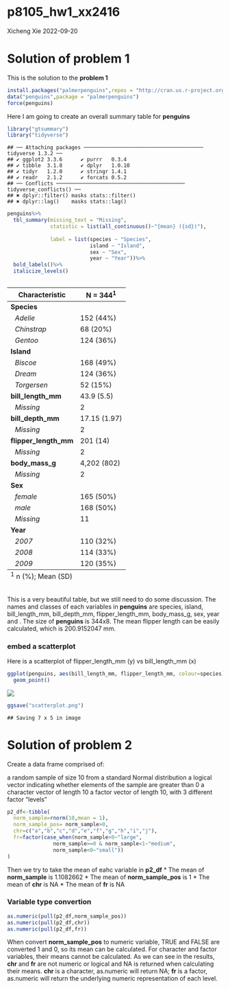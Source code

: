 p8105_hw1_xx2416
================
Xicheng Xie
2022-09-20

# Solution of problem 1

This is the solution to the **problem 1**

``` r
install.packages("palmerpenguins",repos = "http://cran.us.r-project.org")
data("penguins",package = "palmerpenguins")
force(penguins)
```

Here I am going to create an overall summary table for **penguins**

``` r
library("gtsummary")
library("tidyverse")
```

    ## ── Attaching packages ─────────────────────────────────────── tidyverse 1.3.2 ──
    ## ✔ ggplot2 3.3.6      ✔ purrr   0.3.4 
    ## ✔ tibble  3.1.8      ✔ dplyr   1.0.10
    ## ✔ tidyr   1.2.0      ✔ stringr 1.4.1 
    ## ✔ readr   2.1.2      ✔ forcats 0.5.2 
    ## ── Conflicts ────────────────────────────────────────── tidyverse_conflicts() ──
    ## ✖ dplyr::filter() masks stats::filter()
    ## ✖ dplyr::lag()    masks stats::lag()

``` r
penguins%>%
  tbl_summary(missing_text = "Missing",
              statistic = list(all_continuous()~"{mean} ({sd})"),
              
              label = list(species ~ "Species",
                           island ~ "Island",
                           sex ~ "Sex",
                           year ~ "Year"))%>%
  bold_labels()%>%
  italicize_levels()
```

<div id="priibiczmh" style="overflow-x:auto;overflow-y:auto;width:auto;height:auto;">
<style>html {
  font-family: -apple-system, BlinkMacSystemFont, 'Segoe UI', Roboto, Oxygen, Ubuntu, Cantarell, 'Helvetica Neue', 'Fira Sans', 'Droid Sans', Arial, sans-serif;
}

#priibiczmh .gt_table {
  display: table;
  border-collapse: collapse;
  margin-left: auto;
  margin-right: auto;
  color: #333333;
  font-size: 16px;
  font-weight: normal;
  font-style: normal;
  background-color: #FFFFFF;
  width: auto;
  border-top-style: solid;
  border-top-width: 2px;
  border-top-color: #A8A8A8;
  border-right-style: none;
  border-right-width: 2px;
  border-right-color: #D3D3D3;
  border-bottom-style: solid;
  border-bottom-width: 2px;
  border-bottom-color: #A8A8A8;
  border-left-style: none;
  border-left-width: 2px;
  border-left-color: #D3D3D3;
}

#priibiczmh .gt_heading {
  background-color: #FFFFFF;
  text-align: center;
  border-bottom-color: #FFFFFF;
  border-left-style: none;
  border-left-width: 1px;
  border-left-color: #D3D3D3;
  border-right-style: none;
  border-right-width: 1px;
  border-right-color: #D3D3D3;
}

#priibiczmh .gt_title {
  color: #333333;
  font-size: 125%;
  font-weight: initial;
  padding-top: 4px;
  padding-bottom: 4px;
  padding-left: 5px;
  padding-right: 5px;
  border-bottom-color: #FFFFFF;
  border-bottom-width: 0;
}

#priibiczmh .gt_subtitle {
  color: #333333;
  font-size: 85%;
  font-weight: initial;
  padding-top: 0;
  padding-bottom: 6px;
  padding-left: 5px;
  padding-right: 5px;
  border-top-color: #FFFFFF;
  border-top-width: 0;
}

#priibiczmh .gt_bottom_border {
  border-bottom-style: solid;
  border-bottom-width: 2px;
  border-bottom-color: #D3D3D3;
}

#priibiczmh .gt_col_headings {
  border-top-style: solid;
  border-top-width: 2px;
  border-top-color: #D3D3D3;
  border-bottom-style: solid;
  border-bottom-width: 2px;
  border-bottom-color: #D3D3D3;
  border-left-style: none;
  border-left-width: 1px;
  border-left-color: #D3D3D3;
  border-right-style: none;
  border-right-width: 1px;
  border-right-color: #D3D3D3;
}

#priibiczmh .gt_col_heading {
  color: #333333;
  background-color: #FFFFFF;
  font-size: 100%;
  font-weight: normal;
  text-transform: inherit;
  border-left-style: none;
  border-left-width: 1px;
  border-left-color: #D3D3D3;
  border-right-style: none;
  border-right-width: 1px;
  border-right-color: #D3D3D3;
  vertical-align: bottom;
  padding-top: 5px;
  padding-bottom: 6px;
  padding-left: 5px;
  padding-right: 5px;
  overflow-x: hidden;
}

#priibiczmh .gt_column_spanner_outer {
  color: #333333;
  background-color: #FFFFFF;
  font-size: 100%;
  font-weight: normal;
  text-transform: inherit;
  padding-top: 0;
  padding-bottom: 0;
  padding-left: 4px;
  padding-right: 4px;
}

#priibiczmh .gt_column_spanner_outer:first-child {
  padding-left: 0;
}

#priibiczmh .gt_column_spanner_outer:last-child {
  padding-right: 0;
}

#priibiczmh .gt_column_spanner {
  border-bottom-style: solid;
  border-bottom-width: 2px;
  border-bottom-color: #D3D3D3;
  vertical-align: bottom;
  padding-top: 5px;
  padding-bottom: 5px;
  overflow-x: hidden;
  display: inline-block;
  width: 100%;
}

#priibiczmh .gt_group_heading {
  padding-top: 8px;
  padding-bottom: 8px;
  padding-left: 5px;
  padding-right: 5px;
  color: #333333;
  background-color: #FFFFFF;
  font-size: 100%;
  font-weight: initial;
  text-transform: inherit;
  border-top-style: solid;
  border-top-width: 2px;
  border-top-color: #D3D3D3;
  border-bottom-style: solid;
  border-bottom-width: 2px;
  border-bottom-color: #D3D3D3;
  border-left-style: none;
  border-left-width: 1px;
  border-left-color: #D3D3D3;
  border-right-style: none;
  border-right-width: 1px;
  border-right-color: #D3D3D3;
  vertical-align: middle;
}

#priibiczmh .gt_empty_group_heading {
  padding: 0.5px;
  color: #333333;
  background-color: #FFFFFF;
  font-size: 100%;
  font-weight: initial;
  border-top-style: solid;
  border-top-width: 2px;
  border-top-color: #D3D3D3;
  border-bottom-style: solid;
  border-bottom-width: 2px;
  border-bottom-color: #D3D3D3;
  vertical-align: middle;
}

#priibiczmh .gt_from_md > :first-child {
  margin-top: 0;
}

#priibiczmh .gt_from_md > :last-child {
  margin-bottom: 0;
}

#priibiczmh .gt_row {
  padding-top: 8px;
  padding-bottom: 8px;
  padding-left: 5px;
  padding-right: 5px;
  margin: 10px;
  border-top-style: solid;
  border-top-width: 1px;
  border-top-color: #D3D3D3;
  border-left-style: none;
  border-left-width: 1px;
  border-left-color: #D3D3D3;
  border-right-style: none;
  border-right-width: 1px;
  border-right-color: #D3D3D3;
  vertical-align: middle;
  overflow-x: hidden;
}

#priibiczmh .gt_stub {
  color: #333333;
  background-color: #FFFFFF;
  font-size: 100%;
  font-weight: initial;
  text-transform: inherit;
  border-right-style: solid;
  border-right-width: 2px;
  border-right-color: #D3D3D3;
  padding-left: 5px;
  padding-right: 5px;
}

#priibiczmh .gt_stub_row_group {
  color: #333333;
  background-color: #FFFFFF;
  font-size: 100%;
  font-weight: initial;
  text-transform: inherit;
  border-right-style: solid;
  border-right-width: 2px;
  border-right-color: #D3D3D3;
  padding-left: 5px;
  padding-right: 5px;
  vertical-align: top;
}

#priibiczmh .gt_row_group_first td {
  border-top-width: 2px;
}

#priibiczmh .gt_summary_row {
  color: #333333;
  background-color: #FFFFFF;
  text-transform: inherit;
  padding-top: 8px;
  padding-bottom: 8px;
  padding-left: 5px;
  padding-right: 5px;
}

#priibiczmh .gt_first_summary_row {
  border-top-style: solid;
  border-top-color: #D3D3D3;
}

#priibiczmh .gt_first_summary_row.thick {
  border-top-width: 2px;
}

#priibiczmh .gt_last_summary_row {
  padding-top: 8px;
  padding-bottom: 8px;
  padding-left: 5px;
  padding-right: 5px;
  border-bottom-style: solid;
  border-bottom-width: 2px;
  border-bottom-color: #D3D3D3;
}

#priibiczmh .gt_grand_summary_row {
  color: #333333;
  background-color: #FFFFFF;
  text-transform: inherit;
  padding-top: 8px;
  padding-bottom: 8px;
  padding-left: 5px;
  padding-right: 5px;
}

#priibiczmh .gt_first_grand_summary_row {
  padding-top: 8px;
  padding-bottom: 8px;
  padding-left: 5px;
  padding-right: 5px;
  border-top-style: double;
  border-top-width: 6px;
  border-top-color: #D3D3D3;
}

#priibiczmh .gt_striped {
  background-color: rgba(128, 128, 128, 0.05);
}

#priibiczmh .gt_table_body {
  border-top-style: solid;
  border-top-width: 2px;
  border-top-color: #D3D3D3;
  border-bottom-style: solid;
  border-bottom-width: 2px;
  border-bottom-color: #D3D3D3;
}

#priibiczmh .gt_footnotes {
  color: #333333;
  background-color: #FFFFFF;
  border-bottom-style: none;
  border-bottom-width: 2px;
  border-bottom-color: #D3D3D3;
  border-left-style: none;
  border-left-width: 2px;
  border-left-color: #D3D3D3;
  border-right-style: none;
  border-right-width: 2px;
  border-right-color: #D3D3D3;
}

#priibiczmh .gt_footnote {
  margin: 0px;
  font-size: 90%;
  padding-left: 4px;
  padding-right: 4px;
  padding-left: 5px;
  padding-right: 5px;
}

#priibiczmh .gt_sourcenotes {
  color: #333333;
  background-color: #FFFFFF;
  border-bottom-style: none;
  border-bottom-width: 2px;
  border-bottom-color: #D3D3D3;
  border-left-style: none;
  border-left-width: 2px;
  border-left-color: #D3D3D3;
  border-right-style: none;
  border-right-width: 2px;
  border-right-color: #D3D3D3;
}

#priibiczmh .gt_sourcenote {
  font-size: 90%;
  padding-top: 4px;
  padding-bottom: 4px;
  padding-left: 5px;
  padding-right: 5px;
}

#priibiczmh .gt_left {
  text-align: left;
}

#priibiczmh .gt_center {
  text-align: center;
}

#priibiczmh .gt_right {
  text-align: right;
  font-variant-numeric: tabular-nums;
}

#priibiczmh .gt_font_normal {
  font-weight: normal;
}

#priibiczmh .gt_font_bold {
  font-weight: bold;
}

#priibiczmh .gt_font_italic {
  font-style: italic;
}

#priibiczmh .gt_super {
  font-size: 65%;
}

#priibiczmh .gt_footnote_marks {
  font-style: italic;
  font-weight: normal;
  font-size: 75%;
  vertical-align: 0.4em;
}

#priibiczmh .gt_asterisk {
  font-size: 100%;
  vertical-align: 0;
}

#priibiczmh .gt_indent_1 {
  text-indent: 5px;
}

#priibiczmh .gt_indent_2 {
  text-indent: 10px;
}

#priibiczmh .gt_indent_3 {
  text-indent: 15px;
}

#priibiczmh .gt_indent_4 {
  text-indent: 20px;
}

#priibiczmh .gt_indent_5 {
  text-indent: 25px;
}
</style>
<table class="gt_table">
  
  <thead class="gt_col_headings">
    <tr>
      <th class="gt_col_heading gt_columns_bottom_border gt_left" rowspan="1" colspan="1" scope="col"><strong>Characteristic</strong></th>
      <th class="gt_col_heading gt_columns_bottom_border gt_center" rowspan="1" colspan="1" scope="col"><strong>N = 344</strong><sup class="gt_footnote_marks">1</sup></th>
    </tr>
  </thead>
  <tbody class="gt_table_body">
    <tr><td class="gt_row gt_left" style="font-weight: bold;">Species</td>
<td class="gt_row gt_center"></td></tr>
    <tr><td class="gt_row gt_left" style="text-align: left; text-indent: 10px; font-style: italic;">Adelie</td>
<td class="gt_row gt_center">152 (44%)</td></tr>
    <tr><td class="gt_row gt_left" style="text-align: left; text-indent: 10px; font-style: italic;">Chinstrap</td>
<td class="gt_row gt_center">68 (20%)</td></tr>
    <tr><td class="gt_row gt_left" style="text-align: left; text-indent: 10px; font-style: italic;">Gentoo</td>
<td class="gt_row gt_center">124 (36%)</td></tr>
    <tr><td class="gt_row gt_left" style="font-weight: bold;">Island</td>
<td class="gt_row gt_center"></td></tr>
    <tr><td class="gt_row gt_left" style="text-align: left; text-indent: 10px; font-style: italic;">Biscoe</td>
<td class="gt_row gt_center">168 (49%)</td></tr>
    <tr><td class="gt_row gt_left" style="text-align: left; text-indent: 10px; font-style: italic;">Dream</td>
<td class="gt_row gt_center">124 (36%)</td></tr>
    <tr><td class="gt_row gt_left" style="text-align: left; text-indent: 10px; font-style: italic;">Torgersen</td>
<td class="gt_row gt_center">52 (15%)</td></tr>
    <tr><td class="gt_row gt_left" style="font-weight: bold;">bill_length_mm</td>
<td class="gt_row gt_center">43.9 (5.5)</td></tr>
    <tr><td class="gt_row gt_left" style="text-align: left; text-indent: 10px; font-style: italic;">Missing</td>
<td class="gt_row gt_center">2</td></tr>
    <tr><td class="gt_row gt_left" style="font-weight: bold;">bill_depth_mm</td>
<td class="gt_row gt_center">17.15 (1.97)</td></tr>
    <tr><td class="gt_row gt_left" style="text-align: left; text-indent: 10px; font-style: italic;">Missing</td>
<td class="gt_row gt_center">2</td></tr>
    <tr><td class="gt_row gt_left" style="font-weight: bold;">flipper_length_mm</td>
<td class="gt_row gt_center">201 (14)</td></tr>
    <tr><td class="gt_row gt_left" style="text-align: left; text-indent: 10px; font-style: italic;">Missing</td>
<td class="gt_row gt_center">2</td></tr>
    <tr><td class="gt_row gt_left" style="font-weight: bold;">body_mass_g</td>
<td class="gt_row gt_center">4,202 (802)</td></tr>
    <tr><td class="gt_row gt_left" style="text-align: left; text-indent: 10px; font-style: italic;">Missing</td>
<td class="gt_row gt_center">2</td></tr>
    <tr><td class="gt_row gt_left" style="font-weight: bold;">Sex</td>
<td class="gt_row gt_center"></td></tr>
    <tr><td class="gt_row gt_left" style="text-align: left; text-indent: 10px; font-style: italic;">female</td>
<td class="gt_row gt_center">165 (50%)</td></tr>
    <tr><td class="gt_row gt_left" style="text-align: left; text-indent: 10px; font-style: italic;">male</td>
<td class="gt_row gt_center">168 (50%)</td></tr>
    <tr><td class="gt_row gt_left" style="text-align: left; text-indent: 10px; font-style: italic;">Missing</td>
<td class="gt_row gt_center">11</td></tr>
    <tr><td class="gt_row gt_left" style="font-weight: bold;">Year</td>
<td class="gt_row gt_center"></td></tr>
    <tr><td class="gt_row gt_left" style="text-align: left; text-indent: 10px; font-style: italic;">2007</td>
<td class="gt_row gt_center">110 (32%)</td></tr>
    <tr><td class="gt_row gt_left" style="text-align: left; text-indent: 10px; font-style: italic;">2008</td>
<td class="gt_row gt_center">114 (33%)</td></tr>
    <tr><td class="gt_row gt_left" style="text-align: left; text-indent: 10px; font-style: italic;">2009</td>
<td class="gt_row gt_center">120 (35%)</td></tr>
  </tbody>
  
  <tfoot class="gt_footnotes">
    <tr>
      <td class="gt_footnote" colspan="2"><sup class="gt_footnote_marks">1</sup> n (%); Mean (SD)</td>
    </tr>
  </tfoot>
</table>
</div>

This is a very beautiful table, but we still need to do some discussion.
The names and classes of each variables in **penguins** are species,
island, bill_length_mm, bill_depth_mm, flipper_length_mm, body_mass_g,
sex, year and . The size of **penguins** is 344x8. The mean flipper
length can be easily calculated, which is 200.9152047 mm.

### embed a scatterplot

Here is a scatterplot of flipper_length_mm (y) vs bill_length_mm (x)

``` r
ggplot(penguins, aes(bill_length_mm, flipper_length_mm, colour=species))+
  geom_point()
```

![](p8105_hw1_xx2416_files/figure-gfm/scatterplot-1.png)<!-- -->

``` r
ggsave("scatterplot.png")
```

    ## Saving 7 x 5 in image

# Solution of problem 2

Create a data frame comprised of:

a random sample of size 10 from a standard Normal distribution a logical
vector indicating whether elements of the sample are greater than 0 a
character vector of length 10 a factor vector of length 10, with 3
different factor “levels”

``` r
p2_df<-tibble(
  norm_sample=rnorm(10,mean = 1),
  norm_sample_pos= norm_sample>0,
  chr=c("a","b","c","d","e","f","g","h","i","j"),
  fr=factor(case_when(norm_sample>0~"large",
               norm_sample>=0 & norm_sample<1~"medium",
               norm_sample<0~"small"))
)
```

Then we try to take the mean of eahc variable in **p2_df** \* The mean
of **norm_sample** is 1.1082662 \* The mean of **norm_sample_pos** is 1
\* The mean of **chr** is NA \* The mean of **fr** is NA

### Variable type convertion

``` r
as.numeric(pull(p2_df,norm_sample_pos))
as.numeric(pull(p2_df,chr))
as.numeric(pull(p2_df,fr))
```

When convert **norm_sample_pos** to numeric variable, TRUE and FALSE are
converted 1 and 0, so its mean can be calculated. For character and
factor variables, their means cannot be calculated. As we can see in the
results, **chr** and **fr** are not numeric or logical and NA is
returned when calculating their means. **chr** is a character,
as.numeric will return NA; **fr** is a factor, as.numeric will return
the underlying numeric representation of each level.
